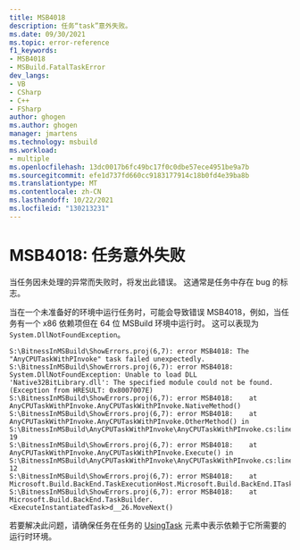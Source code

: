 ```yaml
---
title: MSB4018
description: 任务“task”意外失败。
ms.date: 09/30/2021
ms.topic: error-reference
f1_keywords:
- MSB4018
- MSBuild.FatalTaskError
dev_langs:
- VB
- CSharp
- C++
- FSharp
author: ghogen
ms.author: ghogen
manager: jmartens
ms.technology: msbuild
ms.workload:
- multiple
ms.openlocfilehash: 13dc0017b6fc49bc17f0c0dbe57ece4951be9a7b
ms.sourcegitcommit: efe1d737fd660cc9183177914c18b0fd4e39ba8b
ms.translationtype: MT
ms.contentlocale: zh-CN
ms.lasthandoff: 10/22/2021
ms.locfileid: "130213231"
---
```

# <a name="msb4018-the-task-failed-unexpectedly"></a>MSB4018: 任务意外失败

当任务因未处理的异常而失败时，将发出此错误。 这通常是任务中存在 bug 的标志。

当在一个未准备好的环境中运行任务时，可能会导致错误 MSB4018，例如，当任务有一个 x86 依赖项但在 64 位 MSBuild 环境中运行时。 这可以表现为 `System.DllNotFoundException`。

```text
S:\BitnessInMSBuild\ShowErrors.proj(6,7): error MSB4018: The "AnyCPUTaskWithPInvoke" task failed unexpectedly.
S:\BitnessInMSBuild\ShowErrors.proj(6,7): error MSB4018: System.DllNotFoundException: Unable to load DLL 'Native32BitLibrary.dll': The specified module could not be found. (Exception from HRESULT: 0x8007007E)
S:\BitnessInMSBuild\ShowErrors.proj(6,7): error MSB4018:    at AnyCPUTaskWithPInvoke.AnyCPUTaskWithPInvoke.NativeMethod()
S:\BitnessInMSBuild\ShowErrors.proj(6,7): error MSB4018:    at AnyCPUTaskWithPInvoke.AnyCPUTaskWithPInvoke.OtherMethod() in S:\BitnessInMSBuild\AnyCPUTaskWithPInvoke\AnyCPUTaskWithPInvoke.cs:line 19
S:\BitnessInMSBuild\ShowErrors.proj(6,7): error MSB4018:    at AnyCPUTaskWithPInvoke.AnyCPUTaskWithPInvoke.Execute() in S:\BitnessInMSBuild\AnyCPUTaskWithPInvoke\AnyCPUTaskWithPInvoke.cs:line 12
S:\BitnessInMSBuild\ShowErrors.proj(6,7): error MSB4018:    at Microsoft.Build.BackEnd.TaskExecutionHost.Microsoft.Build.BackEnd.ITaskExecutionHost.Execute()
S:\BitnessInMSBuild\ShowErrors.proj(6,7): error MSB4018:    at Microsoft.Build.BackEnd.TaskBuilder.<ExecuteInstantiatedTask>d__26.MoveNext()
```

若要解决此问题，请确保任务在任务的 [UsingTask](../usingtask-element-msbuild.md) 元素中表示依赖于它所需要的运行时环境。
